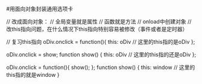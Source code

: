#用面向对象封装通用选项卡

// 改成面向对象：
// 全局变量就是属性
// 函数就是方法
// onload中创建对象
// 改this指向问题，在什么情况下this指向特别容易被修改（事件或者是定时器）

// 复习this指向
oDiv.onclick = function(){
    this: oDiv      // 这里的this指的是oDiv
};

oDiv.onclick = show;
function show() {
    this: oDiv      // 这里的this指的还是oDiv
};

oDiv.onclick = function(){
    show();
};
function show() {
    this: window    // 这里的this指的就是window
}